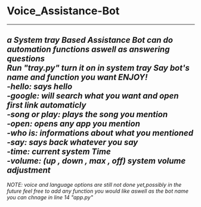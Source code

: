 # Voice_Assistance-Bot
-----------------------------------------------------------------------------------------------------
*a System tray Based Assistance Bot can do automation functions aswell as answering questions*</br>
*Run "tray.py" turn it on in system tray Say bot's name and function you want ENJOY!*</br>
*-hello: says hello</br>*
*-google: will search what you want and open first link automaticly</br>*
*-song or play: plays the song you mention</br>*
*-open: opens any app you mention</br>*
*-who is: informations about what you mentioned</br>*
*-say: says back whatever you say</br>*
*-time: current system Time</br>*
*-volume: (up , down , max , off) system volume adjustment</br>*
--------------------------------------------------------------------------------------------------------
*NOTE: voice and language options are still not done yet,possibly in the future*
*feel free to add any function you would like aswell as the bot name you can chnage in line 14 "app.py"*

